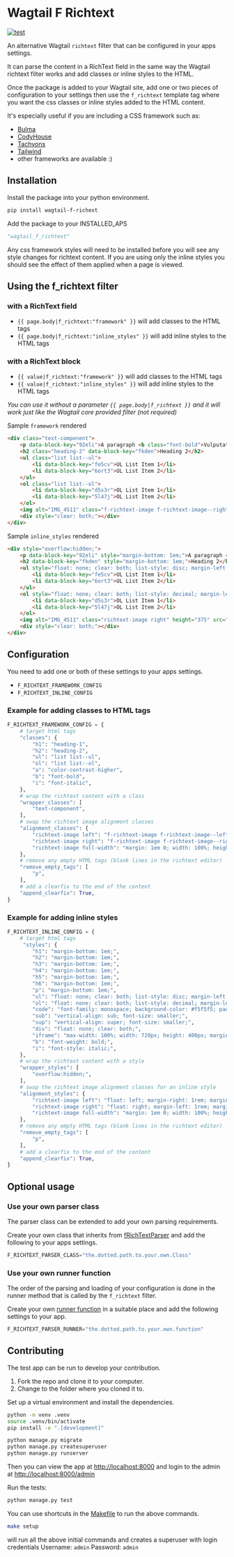# Wagtail F Richtext

[![test](https://github.com/nickmoreton/wagtail-f-richtext/actions/workflows/test.yml/badge.svg)](https://github.com/nickmoreton/wagtail-f-richtext/actions/workflows/test.yml)

An alternative Wagtail `richtext` filter that can be configured in your apps settings.

It can parse the content in a RichText field in the same way the Wagtail richtext filter works and add classes or inline styles to the HTML.

Once the package is added to your Wagtail site, add one or two pieces of configuration to your settings then use the `f_richtext` template tag where you want the css classes or inline styles added to the HTML content.

 It's especially useful if you are including a CSS framework such as:

- [Bulma](https://bulma.io)
- [CodyHouse](https://codyhouse.co)
- [Tachyons](https://tachyons.io)
- [Tailwind](https://tailwindcss.com)
- other frameworks are available :)

## Installation

Install the package into your python environment.

```bash
pip install wagtail-f-richext
```

Add the package to your INSTALLED_APS

```python
"wagtail_f_richtext"
```

Any css framework styles will need to be installed before you will see any style changes for richtext content. If you are using only the inline styles you should see the effect of them applied when a page is viewed.

## Using the f_richtext filter

### with a RichText field

- `{{ page.body|f_richtext:"framework" }}` will add classes to the HTML tags
- `{{ page.body|f_richtext:"inline_styles" }}` will add inline styles to the HTML tags

### with a RichText block

- `{{ value|f_richtext:"framework" }}` will add classes to the HTML tags
- `{{ value|f_richtext:"inline_styles" }}` will add inline styles to the HTML tags

*You can use it without a parameter `{{ page.body|f_richtext }}` and it will work just like the Wagtail core provided filter (not required)*

Sample `framework` rendered

```html
<div class="text-component">
    <p data-block-key="92eli">A paragraph <b class="font-bold">Vulputate Vestibulum</b> <i class="font-italic">Commodo</i></p>
    <h2 class="heading-2" data-block-key="fkden">Heading 2</h2>
    <ul class="list list--ul">
        <li data-block-key="fe5cv">UL List Item 1</li>
        <li data-block-key="6ort3">UL List Item 2</li>
    </ul>
    <ol class="list list--ol">
        <li data-block-key="d5s3r">OL List Item 1</li>
        <li data-block-key="5l47j">OL List Item 2</li>
    </ol>
    <img alt="IMG_4511" class="f-richtext-image f-richtext-image--right" height="375" src="/media/images/IMG_4511.width-500.jpg" width="500">
    <div style="clear: both;"></div>
</div>
```

Sample `inline_styles` rendered

```html
<div style="overflow:hidden;">
    <p data-block-key="92eli" style="margin-bottom: 1em;">A paragraph <b style="font-weight: bold;">Vulputate Vestibulum</b> <i style="font-style: italic;">Commodo</i></p>
    <h2 data-block-key="fkden" style="margin-bottom: 1em;">Heading 2</h2>
    <ul style="float: none; clear: both; list-style: disc; margin-left: 2em; margin-bottom: 1em;">
        <li data-block-key="fe5cv">UL List Item 1</li>
        <li data-block-key="6ort3">UL List Item 2</li>
    </ul>
    <ol style="float: none; clear: both; list-style: decimal; margin-left: 2em; margin-bottom: 1em;">
        <li data-block-key="d5s3r">OL List Item 1</li>
        <li data-block-key="5l47j">OL List Item 2</li>
    </ol>
    <img alt="IMG_4511" class="richtext-image right" height="375" src="/media/images/IMG_4511.width-500.jpg" style="float: right; margin-left: 1rem; margin-right: 0; margin-bottom: 1rem; height: auto;" width="500">
    <div style="clear: both;"></div>
</div>
```

## Configuration

You need to add one or both of these settings to your apps settings.

- `F_RICHTEXT_FRAMEWORK_CONFIG`
- `F_RICHTEXT_INLINE_CONFIG`

### Example for adding classes to HTML tags

```python
F_RICHTEXT_FRAMEWORK_CONFIG = {
    # target html tags
    "classes": {
        "h1": "heading-1",
        "h2": "heading-2",
        "ul": "list list--ul",
        "ol": "list list--ol",
        "a": "color-contrast-higher",
        "b": "font-bold",
        "i": "font-italic",
    },
    # wrap the richtext content with a class
    "wrapper_classes": [
        "text-component",
    ],
    # swap the richtext image alignment classes
    "alignment_classes": {
        "richtext-image left": "f-richtext-image f-richtext-image--left",
        "richtext-image right": "f-richtext-image f-richtext-image--right",
        "richtext-image full-width": "margin: 1em 0; width: 100%; height: auto;",
    },
    # remove any empty HTML tags (blank lines in the richtext editor)
    "remove_empty_tags": [
        "p",
    ],
    # add a clearfix to the end of the content
    "append_clearfix": True,
}
```

### Example for adding inline styles

```python
F_RICHTEXT_INLINE_CONFIG = {
    # target html tags
     "styles": {
        "h1": "margin-bottom: 1em;",
        "h2": "margin-bottom: 1em;",
        "h3": "margin-bottom: 1em;",
        "h4": "margin-bottom: 1em;",
        "h5": "margin-bottom: 1em;",
        "h6": "margin-bottom: 1em;",
        "p": "margin-bottom: 1em;",
        "ul": "float: none; clear: both; list-style: disc; margin-left: 2em; margin-bottom: 1em;",
        "ol": "float: none; clear: both; list-style: decimal; margin-left: 2em; margin-bottom: 1em;",
        "code": "font-family: monospace; background-color: #f5f5f5; padding: 0.25rem 0.5rem;",
        "sub": "vertical-align: sub; font-size: smaller;",
        "sup": "vertical-align: super; font-size: smaller;",
        "div": "float: none; clear: both;",
        "iframe": "max-width: 100%; width: 720px; height: 400px; margin-top: 1em; margin-bottom: 1em;",
        "b": "font-weight: bold;",
        "i": "font-style: italic;",
    },
    # wrap the richtext content with a style
    "wrapper_styles": [
        "overflow:hidden;",
    ],
    # swap the richtext image alignment classes for an inline style
    "alignment_styles": {
        "richtext-image left": "float: left; margin-right: 1rem; margin-left: 0; margin-bottom: 1rem; height: auto;",
        "richtext-image right": "float: right; margin-left: 1rem; margin-right: 0; margin-bottom: 1rem; height: auto;",
        "richtext-image full-width": "margin: 1em 0; width: 100%; height: auto;",
    },
    # remove any empty HTML tags (blank lines in the richtext editor)
    "remove_empty_tags": [
        "p",
    ],
    # add a clearfix to the end of the content
    "append_clearfix": True,
}
```

## Optional usage

### Use your own parser class

The parser class can be extended to add your own parsing requirements.

Create your own class that inherits from [fRichTextParser](./wagtail_f_richtext/parser.py) and add the following to your apps settings.

```python
F_RICHTEXT_PARSER_CLASS="the.dotted.path.to.your.own.Class"
```

### Use your own runner function

The order of the parsing and loading of your configuration is done in the runner method that is called by the `f_richtext` filter.

Create your own [runner function](./wagtail_f_richtext/parser.py#L102) in a suitable place and add the following settings to your app.

```python
F_RICHTEXT_PARSER_RUNNER="the.dotted.path.to.your.own.function"
```

## Contributing

The test app can be run to develop your contribution.

1. Fork the repo and clone it to your computer.
2. Change to the folder where you cloned it to.

Set up a virtual environment and install the dependencies.

```bash
python -m venv .venv
source .venv/bin/activate
pip install -e ".[development]"
```

```bash
python manage.py migrate
python manage.py createsuperuser
python manage.py runserver
```

Then you can view the app at <http://localhost:8000> and login to the admin at <http://localhost:8000/admin>

Run the tests:

```bash
python manage.py test
```

You can use shortcuts in the [Makefile](./Makefile) to run the above commands.

```bash
make setup
```

will run all the above initial commands and creates a superuser with login credentials Username: `admin` Password: `admin`
